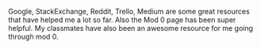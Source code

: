 Google, StackExchange, Reddit, Trello, Medium are some great resources that have helped me a lot so far. Also the Mod 0 page has been super helpful. My classmates have also been an awesome resource for me going through mod 0.
